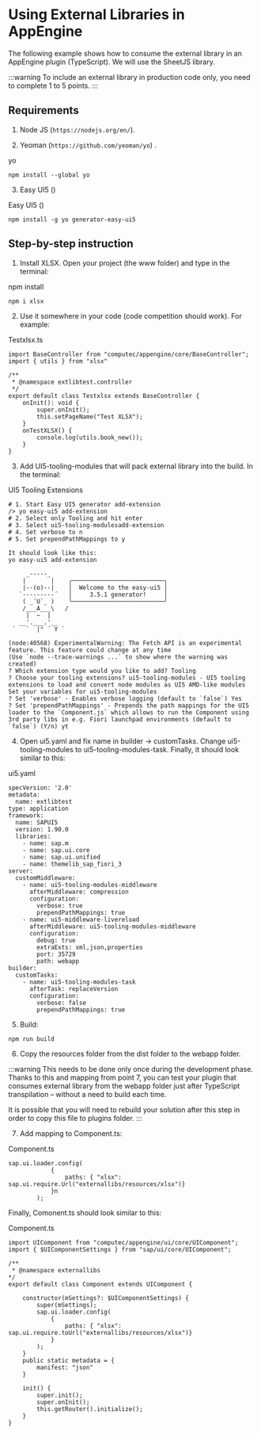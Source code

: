 # Using External Libraries in AppEngine

The following example shows how to consume the external library in an AppEngine plugin (TypeScript). We will use the SheetJS library.

:::warning
To include an external library in production code only, you need to complete 1 to 5 points.
:::

## Requirements

1. Node JS (`https://nodejs.org/en/`).

2. Yeoman (`https://github.com/yeoman/yo`) .

yo

```
npm install --global yo
```

3. Easy UI5 ()

Easy UI5 ()

```
npm install -g yo generator-easy-ui5
```

## Step-by-step instruction

1. Install XLSX. Open your project (the www folder) and type in the terminal:

npm install

```
npm i xlsx
```

2. Use it somewhere in your code (code competition should work). For example:

Testxlsx.ts

```
import BaseController from "computec/appengine/core/BaseController";
import { utils } from "xlsx"
 
/**
 * @namespace extlibtest.controller
 */
export default class Testxlsx extends BaseController {
    onInit(): void {
        super.onInit();
        this.setPageName("Test XLSX");
    }
    onTestXLSX() {
        console.log(utils.book_new());
    }
}
```

3. Add UI5-tooling-modules that will pack external library into the build. In the terminal:

UI5 Tooling Extensions

```
# 1. Start Easy UI5 generator add-extension
/> yo easy-ui5 add-extension
# 2. Select only Tooling and hit enter
# 3. Select ui5-tooling-modulesadd-extension
# 4. Set verbose to n
# 5. Set prependPathMappings to y
 
It should look like this:
yo easy-ui5 add-extension
 
     _-----_
    |       |    ╭──────────────────────────╮
    |--(o)--|    │  Welcome to the easy-ui5 │
   `---------´   │     3.5.1 generator!     │
    ( _´U`_ )    ╰──────────────────────────╯
    /___A___\   /
     |  ~  |
   __'.___.'__
 ´   `  |° ´ Y `
 
(node:40568) ExperimentalWarning: The Fetch API is an experimental feature. This feature could change at any time
(Use `node --trace-warnings ...` to show where the warning was created)
? Which extension type would you like to add? Tooling
? Choose your tooling extensions? ui5-tooling-modules - UI5 tooling extensions to load and convert node modules as UI5 AMD-like modules
Set your variables for ui5-tooling-modules
? Set 'verbose' - Enables verbose logging (default to `false`) Yes
? Set 'prependPathMappings' - Prepends the path mappings for the UI5 loader to the `Component.js` which allows to run the Component using 3rd party libs in e.g. Fiori launchpad environments (default to
`false`) (Y/n) yt
```

4. Open ui5.yaml and fix name in builder → customTasks. Change ui5-tooling-modules to ui5-tooling-modules-task. Finally, it should look similar to this:

ui5.yaml

```
specVersion: '2.0'
metadata:
  name: extlibtest
type: application
framework:
  name: SAPUI5
  version: 1.90.0
  libraries:
    - name: sap.m
    - name: sap.ui.core
    - name: sap.ui.unified
    - name: themelib_sap_fiori_3
server:
  customMiddleware:
    - name: ui5-tooling-modules-middleware
      afterMiddleware: compression
      configuration:
        verbose: true
        prependPathMappings: true
    - name: ui5-middleware-livereload
      afterMiddleware: ui5-tooling-modules-middleware
      configuration:
        debug: true
        extraExts: xml,json,properties
        port: 35729
        path: webapp
builder:
  customTasks:
    - name: ui5-tooling-modules-task
      afterTask: replaceVersion
      configuration:
        verbose: false
        prependPathMappings: true
```

5. Build:

```
npm run build
```

6. Copy the resources folder from the dist folder to the webapp folder.

:::warning
This needs to be done only once during the development phase. Thanks to this and mapping from point 7, you can test your plugin that consumes external library from the webapp folder just after TypeScript transpilation – without a need to build each time.

It is possible that you will need to rebuild your solution after this step in order to copy this file to plugins folder.
:::

7. Add mapping to Component.ts:

Component.ts

```
sap.ui.loader.config(
            {
                paths: { "xlsx": sap.ui.require.Url("externallibs/resources/xlsx")}
            }n
        );
```

Finally, Comonent.ts should look similar to this:

Component.ts

```
import UIComponent from "computec/appengine/ui/core/UIComponent";
import { $UIComponentSettings } from "sap/ui/core/UIComponent";
 
/**
 * @namespace externallibs
*/
export default class Component extends UIComponent {
 
    constructor(mSettings?: $UIComponentSettings) {
        super(mSettings);
        sap.ui.loader.config(
            {
                paths: { "xlsx": sap.ui.require.toUrl("externallibs/resources/xlsx")}
            }
        );
    }
    public static metadata = {
        manifest: "json"
    }
 
    init() {
        super.init();
        super.onInit();
        this.getRouter().initialize();
    }
}
```